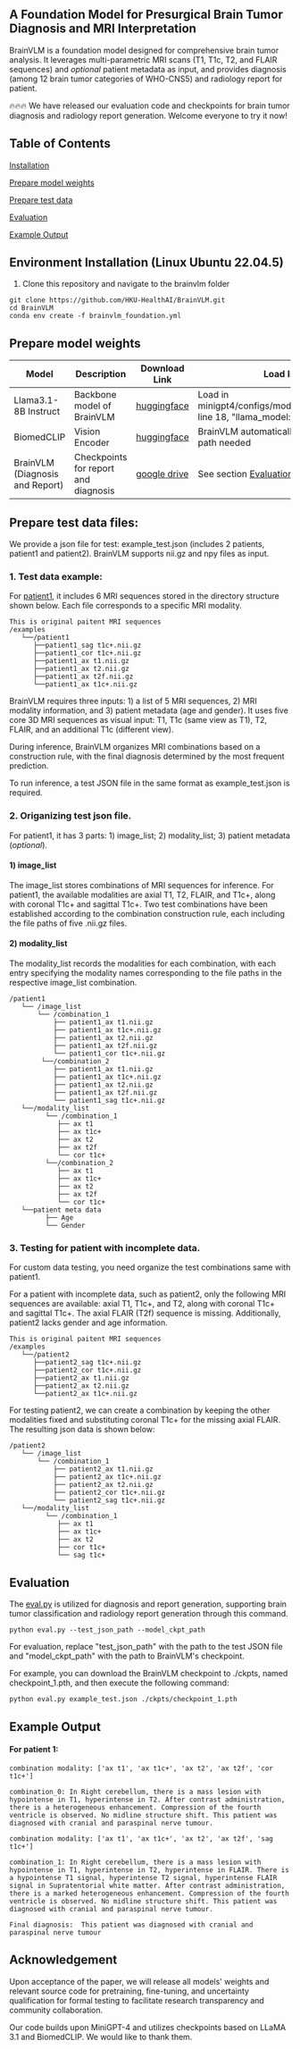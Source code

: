 ## A Foundation Model for Presurgical Brain Tumor Diagnosis and MRI Interpretation
BrainVLM is a foundation model designed for comprehensive brain tumor analysis. It leverages multi-parametric MRI scans (T1, T1c, T2, and FLAIR sequences) and _optional_ patient metadata as input, and provides diagnosis (among 12 brain tumor categories of WHO-CNS5) and radiology report for patient.

🔥🔥🔥 We have released our evaluation code and checkpoints for brain tumor diagnosis and radiology report generation. Welcome everyone to try it now!

## Table of Contents
[Installation](#Installation)

[Prepare model weights](#Prepare_model_weights)

[Prepare test data](#Prepare_test_data)

[Evaluation](#Evaluation)

[Example Output](#Example_Output)

## Environment Installation (Linux Ubuntu 22.04.5)
1. Clone this repository and navigate to the brainvlm folder

~~~~
git clone https://github.com/HKU-HealthAI/BrainVLM.git
cd BrainVLM
conda env create -f brainvlm_foundation.yml
~~~~

## Prepare model weights

| Model                  | Description                          | Download Link                                      | Load Instructions                              |
|------------------------|--------------------------------------|----------------------------------------------------|------------------------------------------------|
| Llama3.1-8B Instruct   | Backbone model of BrainVLM | [huggingface](https://huggingface.co/meta-llama/Llama-3.1-8B-Instruct) | Load in minigpt4/configs/models/minigpt4_vicuna0.yaml: line 18, "llama_model: " |
| BiomedCLIP             | Vision Encoder | [huggingface](https://huggingface.co/microsoft/BiomedCLIP-PubMedBERT_256-vit_base_patch16_224) | BrainVLM automatically loads this checkpoint, no path needed |
| BrainVLM (Diagnosis and Report) | Checkpoints for report and diagnosis | [google drive](https://drive.google.com/file/d/16yiqIvVVOANpI7OoxBKXvx5NPy0c625n/view?usp=drive_link) | See section [Evaluation](#Evaluation)                                       |

## Prepare test data files:

We provide a json file for test: example_test.json (includes 2 patients, patient1 and patient2). BrainVLM supports nii.gz and npy files as input.
### 1. Test data example:
For [patient1](examples/patient1/), it includes 6 MRI sequences stored in the directory structure shown below. Each file corresponds to a specific MRI modality.
```
This is original paitent MRI sequences
/examples
   └──/patient1
      ├──patient1_sag t1c+.nii.gz
      ├──patient1_cor t1c+.nii.gz
      ├──patient1_ax t1.nii.gz
      ├──patient1_ax t2.nii.gz
      ├──patient1_ax t2f.nii.gz
      └──patient1_ax t1c+.nii.gz  
```
BrainVLM requires three inputs: 1) a list of 5 MRI sequences, 2) MRI modality information, and 3) patient metadata (age and gender). It uses five core 3D MRI sequences as visual input: T1, T1c (same view as T1), T2, FLAIR, and an additional T1c (different view). 

During inference, BrainVLM organizes MRI combinations based on a construction rule, with the final diagnosis determined by the most frequent prediction. 

To run inference, a test JSON file in the same format as example_test.json is required.

### 2. Origanizing test json file.
For patient1, it has 3 parts: 1) image_list; 2) modality_list; 3) patient metadata (_optional_).
#### 1) image_list
The image_list stores combinations of MRI sequences for inference. For patient1, the available modalities are axial T1, T2, FLAIR, and T1c+, along with coronal T1c+ and sagittal T1c+. Two test combinations have been established according to the combination construction rule, each including the file paths of five .nii.gz files. 
#### 2) modality_list
The modality_list records the modalities for each combination, with each entry specifying the modality names corresponding to the file paths in the respective image_list combination.


```
/patient1
   └── /image_list
       └── /combination_1
           ├── patient1_ax t1.nii.gz
           ├── patient1_ax t1c+.nii.gz
           ├── patient1_ax t2.nii.gz
           ├── patient1_ax t2f.nii.gz
           └── patient1_cor t1c+.nii.gz
        └──/combination_2
           ├── patient1_ax t1.nii.gz
           ├── patient1_ax t1c+.nii.gz
           ├── patient1_ax t2.nii.gz
           ├── patient1_ax t2f.nii.gz
           └── patient1_sag t1c+.nii.gz
   └──/modality_list
         └── /combination_1
            ├── ax t1
            ├── ax t1c+
            ├── ax t2
            ├── ax t2f
            └── cor t1c+
         └──/combination_2
            ├── ax t1
            ├── ax t1c+
            ├── ax t2
            ├── ax t2f
            └── cor t1c+
   └──patient meta data
         ├── Age
         └── Gender
```

### 3. Testing for patient with incomplete data.
For custom data testing, you need organize the test combinations same with patient1. 

For a patient with incomplete data, such as patient2, only the following MRI sequences are available: axial T1, T1c+, and T2, along with coronal T1c+ and sagittal T1c+. The axial FLAIR (T2f) sequence is missing. Additionally, patient2 lacks gender and age information.
```
This is original paitent MRI sequences
/examples
   └──/patient2
      ├──patient2_sag t1c+.nii.gz
      ├──patient2_cor t1c+.nii.gz
      ├──patient2_ax t1.nii.gz
      ├──patient2_ax t2.nii.gz
      └──patient2_ax t1c+.nii.gz  
```


For testing patient2, we can create a combination by keeping the other modalities fixed and substituting coronal T1c+ for the missing axial FLAIR. The resulting json data is shown below:
```
/patient2
   └── /image_list
       └── /combination_1
           ├── patient2_ax t1.nii.gz
           ├── patient2_ax t1c+.nii.gz
           ├── patient2_ax t2.nii.gz
           ├── patient2_cor t1c+.nii.gz
           └── patient2_sag t1c+.nii.gz
   └──/modality_list
         └── /combination_1
            ├── ax t1
            ├── ax t1c+
            ├── ax t2
            ├── cor t1c+
            └── sag t1c+

```

## Evaluation

The [eval.py](./eval.py) is utilized for diagnosis and report generation, supporting brain tumor classification and radiology report generation through this command.

```
python eval.py --test_json_path --model_ckpt_path
```
For evaluation, replace "test_json_path" with the path to the test JSON file and "model_ckpt_path" with the path to BrainVLM's checkpoint.

For example, you can download the BrainVLM checkpoint to ./ckpts, named checkpoint_1.pth, and then execute the following command:
```
python eval.py example_test.json ./ckpts/checkpoint_1.pth
```
## Example Output
#### For patient 1:
```
combination modality: ['ax t1', 'ax t1c+', 'ax t2', 'ax t2f', 'cor t1c+']

combination_0: In Right cerebellum, there is a mass lesion with hypointense in T1, hyperintense in T2. After contrast administration, there is a heterogeneous enhancement. Compression of the fourth ventricle is observed. No midline structure shift. This patient was diagnosed with cranial and paraspinal nerve tumour. 
```

```
combination modality: ['ax t1', 'ax t1c+', 'ax t2', 'ax t2f', 'sag t1c+']

combination_1: In Right cerebellum, there is a mass lesion with hypointense in T1, hyperintense in T2, hyperintense in FLAIR. There is a hypointense T1 signal, hyperintense T2 signal, hyperintense FLAIR signal in Supratentorial white matter. After contrast administration, there is a marked heterogeneous enhancement. Compression of the fourth ventricle is observed. No midline structure shift. This patient was diagnosed with cranial and paraspinal nerve tumour. 
```

```
Final diagnosis:  This patient was diagnosed with cranial and paraspinal nerve tumour
```


## Acknowledgement
Upon acceptance of the paper, we will release all models' weights and relevant source code for pretraining, fine-tuning, and uncertainty qualification for formal testing to facilitate research transparency and community collaboration.

Our code builds upon MiniGPT-4 and utilizes checkpoints based on LLaMA 3.1 and BiomedCLIP. We would like to thank them.
